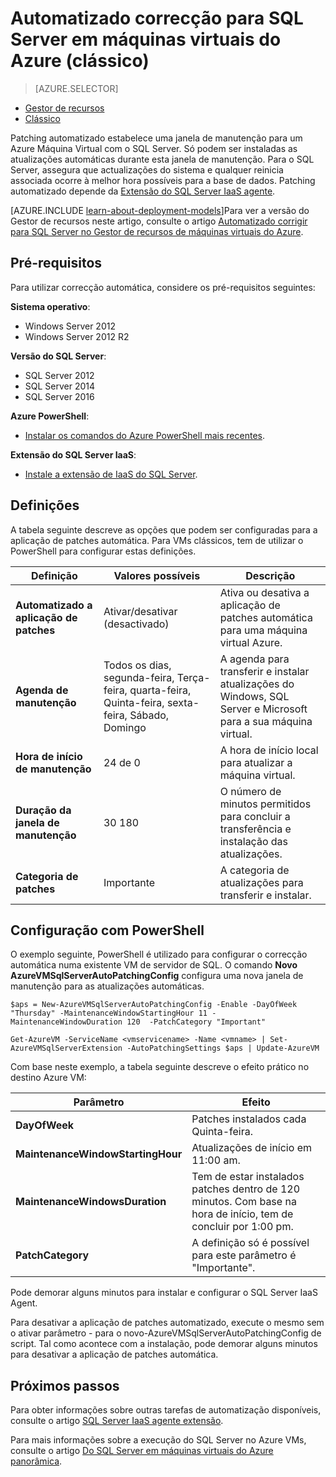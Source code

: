 <properties
    pageTitle="Automatizado a aplicação de patches para SQL Server VMs (clássico) | Microsoft Azure"
    description="Explica a funcionalidade de correcção automática para SQL Server máquinas virtuais em execução no Azure utilizando o modo clássico de implementação."
    services="virtual-machines-windows"
    documentationCenter="na"
    authors="rothja"
    manager="jhubbard"
    editor=""
    tags="azure-service-management" />
<tags
    ms.service="virtual-machines-windows"
    ms.devlang="na"
    ms.topic="article"
    ms.tgt_pltfrm="vm-windows-sql-server"
    ms.workload="infrastructure-services"
    ms.date="09/26/2016"
    ms.author="jroth" />

# <a name="automated-patching-for-sql-server-in-azure-virtual-machines-classic"></a>Automatizado correcção para SQL Server em máquinas virtuais do Azure (clássico)

> [AZURE.SELECTOR]
- [Gestor de recursos](virtual-machines-windows-sql-automated-patching.md)
- [Clássico](virtual-machines-windows-classic-sql-automated-patching.md)

Patching automatizado estabelece uma janela de manutenção para um Azure Máquina Virtual com o SQL Server. Só podem ser instaladas as atualizações automáticas durante esta janela de manutenção. Para o SQL Server, assegura que actualizações do sistema e qualquer reinicia associada ocorre à melhor hora possíveis para a base de dados. Patching automatizado depende da [Extensão do SQL Server IaaS agente](virtual-machines-windows-classic-sql-server-agent-extension.md).

[AZURE.INCLUDE [learn-about-deployment-models](../../includes/learn-about-deployment-models-classic-include.md)]Para ver a versão do Gestor de recursos neste artigo, consulte o artigo [Automatizado corrigir para SQL Server no Gestor de recursos de máquinas virtuais do Azure](virtual-machines-windows-sql-automated-patching.md).

## <a name="prerequisites"></a>Pré-requisitos

Para utilizar correcção automática, considere os pré-requisitos seguintes:

**Sistema operativo**:

- Windows Server 2012
- Windows Server 2012 R2

**Versão do SQL Server**:

- SQL Server 2012
- SQL Server 2014
- SQL Server 2016

**Azure PowerShell**:

- [Instalar os comandos do Azure PowerShell mais recentes](../powershell-install-configure.md).

**Extensão do SQL Server IaaS**:

- [Instale a extensão de IaaS do SQL Server](virtual-machines-windows-classic-sql-server-agent-extension.md).

## <a name="settings"></a>Definições

A tabela seguinte descreve as opções que podem ser configuradas para a aplicação de patches automática. Para VMs clássicos, tem de utilizar o PowerShell para configurar estas definições.

|Definição|Valores possíveis|Descrição|
|---|---|---|
|**Automatizado a aplicação de patches**|Ativar/desativar (desactivado)|Ativa ou desativa a aplicação de patches automática para uma máquina virtual Azure.|
|**Agenda de manutenção**|Todos os dias, segunda-feira, Terça-feira, quarta-feira, Quinta-feira, sexta-feira, Sábado, Domingo|A agenda para transferir e instalar atualizações do Windows, SQL Server e Microsoft para a sua máquina virtual.|
|**Hora de início de manutenção**|24 de 0|A hora de início local para atualizar a máquina virtual.|
|**Duração da janela de manutenção**|30 180|O número de minutos permitidos para concluir a transferência e instalação das atualizações.|
|**Categoria de patches**|Importante|A categoria de atualizações para transferir e instalar.|

## <a name="configuration-with-powershell"></a>Configuração com PowerShell

O exemplo seguinte, PowerShell é utilizado para configurar o correcção automática numa existente VM de servidor de SQL. O comando **Novo AzureVMSqlServerAutoPatchingConfig** configura uma nova janela de manutenção para as atualizações automáticas.

    $aps = New-AzureVMSqlServerAutoPatchingConfig -Enable -DayOfWeek "Thursday" -MaintenanceWindowStartingHour 11 -MaintenanceWindowDuration 120  -PatchCategory "Important"

    Get-AzureVM -ServiceName <vmservicename> -Name <vmname> | Set-AzureVMSqlServerExtension -AutoPatchingSettings $aps | Update-AzureVM

Com base neste exemplo, a tabela seguinte descreve o efeito prático no destino Azure VM:

|Parâmetro|Efeito|
|---|---|
|**DayOfWeek**|Patches instalados cada Quinta-feira.|
|**MaintenanceWindowStartingHour**|Atualizações de início em 11:00 am.|
|**MaintenanceWindowsDuration**|Tem de estar instalados patches dentro de 120 minutos. Com base na hora de início, tem de concluir por 1:00 pm.|
|**PatchCategory**|A definição só é possível para este parâmetro é "Importante".|

Pode demorar alguns minutos para instalar e configurar o SQL Server IaaS Agent.

Para desativar a aplicação de patches automatizado, execute o mesmo sem o ativar parâmetro - para o novo-AzureVMSqlServerAutoPatchingConfig de script. Tal como acontece com a instalação, pode demorar alguns minutos para desativar a aplicação de patches automática.

## <a name="next-steps"></a>Próximos passos

Para obter informações sobre outras tarefas de automatização disponíveis, consulte o artigo [SQL Server IaaS agente extensão](virtual-machines-windows-classic-sql-server-agent-extension.md).

Para mais informações sobre a execução do SQL Server no Azure VMs, consulte o artigo [Do SQL Server em máquinas virtuais do Azure panorâmica](virtual-machines-windows-sql-server-iaas-overview.md).
